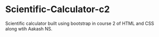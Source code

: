 # Scientific-Calculator-c2
Scientific calculator built using bootstrap in course 2 of HTML and CSS along wtih Aakash NS.
